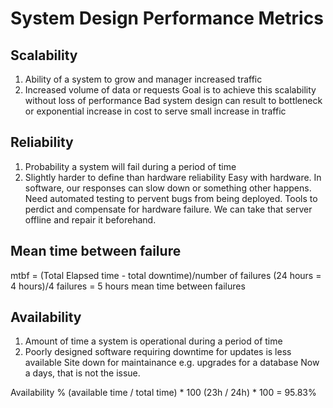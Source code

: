 # System Design Performance Metrics

## Scalability
1. Ability of a system to grow and manager increased traffic
2. Increased volume of data or requests
Goal is to achieve this scalability without loss of performance
Bad system design can result to bottleneck or exponential increase in cost to serve small increase in traffic

## Reliability
1. Probability a system will fail during a period of time
2. Slightly harder to define than hardware reliability
Easy with hardware. In software, our responses can slow down or something other happens.
Need automated testing to pervent bugs from being deployed.
Tools to perdict and compensate for hardware failure.
We can take that server offline and repair it beforehand.

## Mean time between failure
mtbf = (Total Elapsed time - total downtime)/number of failures
(24 hours = 4 hours)/4 failures = 5 hours mean time between failures

## Availability
1. Amount of time a system is operational during a period of time
2. Poorly designed software requiring downtime for updates is less available
Site down for maintainance
e.g. upgrades for a database
Now a days, that is not the issue.

Availability % (available time / total time) * 100
(23h / 24h) * 100 = 95.83%

